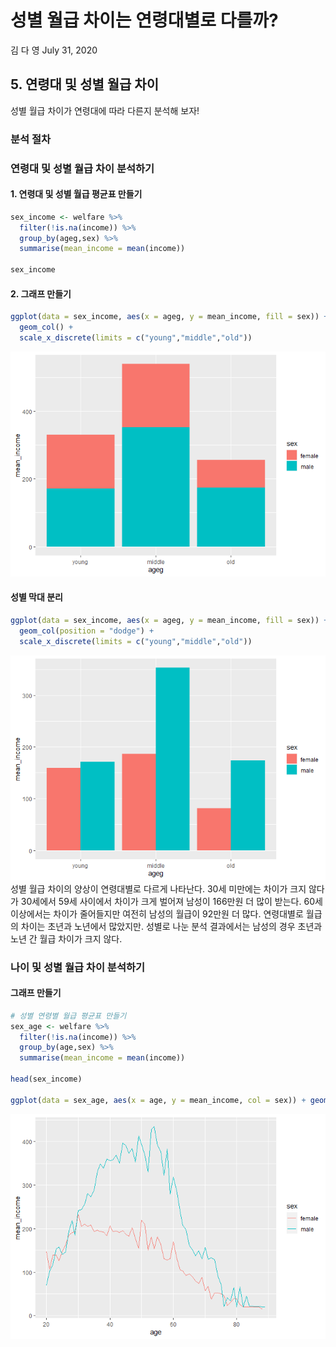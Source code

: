 성별 월급 차이는 연령대별로 다를까?
================
김 다 영
July 31, 2020

## 5\. 연령대 및 성별 월급 차이

성별 월급 차이가 연령대에 따라 다른지 분석해 보자\!

### 분석 절차

### 연령대 및 성별 월급 차이 분석하기

#### 1\. 연령대 및 성별 월급 평균표 만들기

``` r
sex_income <- welfare %>%  
  filter(!is.na(income)) %>% 
  group_by(ageg,sex) %>% 
  summarise(mean_income = mean(income))

sex_income
```

#### 2\. 그래프 만들기

``` r
ggplot(data = sex_income, aes(x = ageg, y = mean_income, fill = sex)) +
  geom_col() +
  scale_x_discrete(limits = c("young","middle","old"))
```

![](welfare05_files/figure-gfm/unnamed-chunk-3-1.png)<!-- -->

#### 성별 막대 분리

``` r
ggplot(data = sex_income, aes(x = ageg, y = mean_income, fill = sex)) +
  geom_col(position = "dodge") +
  scale_x_discrete(limits = c("young","middle","old"))
```

![](welfare05_files/figure-gfm/unnamed-chunk-4-1.png)<!-- --> 성별 월급 차이의
양상이 연령대별로 다르게 나타난다. 30세 미만에는 차이가 크지 않다가 30세에서 59세 사이에서 차이가 크게 벌어져 남성이
166만원 더 많이 받는다. 60세 이상에서는 차이가 줄어들지만 여전히 남성의 월급이 92만원 더 많다. 연령대별로 월급의 차이는
초년과 노년에서 많았지만. 성별로 나눈 분석 결과에서는 남성의 경우 초년과 노년 간 월급 차이가 크지 않다.

### 나이 및 성별 월급 차이 분석하기

#### 그래프 만들기

``` r
# 성별 연령별 월급 평균표 만들기
sex_age <- welfare %>% 
  filter(!is.na(income)) %>% 
  group_by(age,sex) %>% 
  summarise(mean_income = mean(income))

head(sex_income)

ggplot(data = sex_age, aes(x = age, y = mean_income, col = sex)) + geom_line()
```

![](welfare05_files/figure-gfm/unnamed-chunk-5-1.png)<!-- -->
